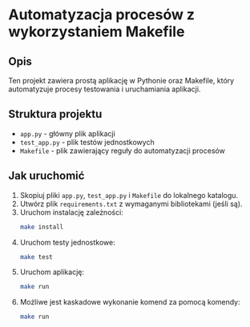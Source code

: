 # Automatyzacja procesów z wykorzystaniem Makefile

## Opis

Ten projekt zawiera prostą aplikację w Pythonie oraz Makefile, który automatyzuje procesy testowania i uruchamiania aplikacji.

## Struktura projektu

- `app.py` - główny plik aplikacji
- `test_app.py` - plik testów jednostkowych
- `Makefile` - plik zawierający reguły do automatyzacji procesów

## Jak uruchomić

1. Skopiuj pliki `app.py`, `test_app.py` i `Makefile` do lokalnego katalogu.
2. Utwórz plik `requirements.txt` z wymaganymi bibliotekami (jeśli są).
3. Uruchom instalację zależności:
    ```bash
    make install
    ```
4. Uruchom testy jednostkowe:
    ```bash
    make test
    ```
5. Uruchom aplikację:
    ```bash
    make run 
    ```
6. Możliwe jest kaskadowe wykonanie komend za pomocą komendy:
    ```bash
    make run 
    ```